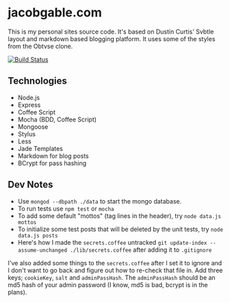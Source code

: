 # jacobgable.com

This is my personal sites source code.  It's based on Dustin Curtis' Svbtle layout and markdown based blogging platform.  It uses some of the styles from the Obtvse clone.

[![Build Status](https://secure.travis-ci.org/jgable/jacobgable_com.png)](http://travis-ci.org/jgable/jacobgable_com)

## Technologies

- Node.js
- Express
- Coffee Script
- Mocha (BDD, Coffee Script)
- Mongoose
- Stylus
- Less
- Jade Templates
- Markdown for blog posts
- BCrypt for pass hashing

## Dev Notes

- Use `mongod --dbpath ./data` to start the mongo database.
- To run tests use `npm test` or `mocha`
- To add some default "mottos" (tag lines in the header), try `node data.js mottos`
- To initialize some test posts that will be deleted by the unit tests, try `node data.js posts`
- Here's how I made the `secrets.coffee` untracked `git update-index --assume-unchanged ./lib/secrets.coffee` after adding it to `.gitignore`

I've also added some things to the `secrets.coffee` after I set it to ignore and I don't want to go back and figure out how to re-check that file in.  Add three keys; `cookieKey`, `salt` and `adminPassHash`.  The `adminPassHash` should be an md5 hash of your admin password (I know, md5 is bad, bcrypt is in the plans).
